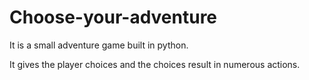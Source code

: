 # Choose-your-adventure
It is a small adventure game built in python.

It gives the player choices and the choices result in numerous actions.
